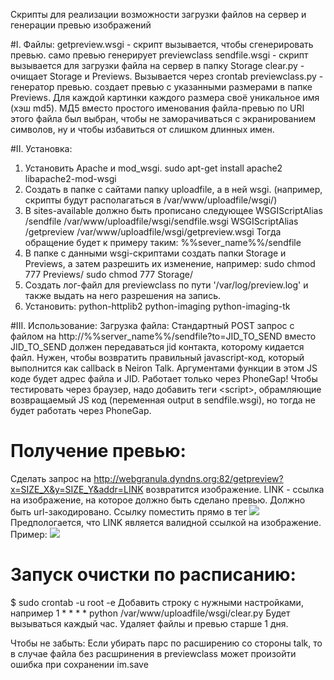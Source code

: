 Скрипты для реализации возможности загрузки файлов на сервер и генерации превью изображений

#I. Файлы:
getpreview.wsgi - скрипт вызывается, чтобы сгенерировать превью. само превью генерирует previewclass
sendfile.wsgi - скрипт вызывается для загрузки файла на сервер в папку Storage
clear.py - очищает Storage и Previews. Вызывается через crontab
previewclass.py - генератор превью. создает превью с указанными размерами в папке Previews. Для каждой картинки каждого размера своё уникальное имя (хэш md5). МД5 вместо простого именования файла-превью по URI этого файла был выбран, чтобы не заморачиваться с экранированием символов, ну и чтобы избавиться от слишком длинных имен.

#II. Установка:
1. Установить Apache и mod_wsgi. 
sudo apt-get install apache2 libapache2-mod-wsgi
2. Создать в папке с сайтами папку uploadfile, а в ней wsgi.  (например, скрипты будут располагаться в /var/www/uploadfile/wsgi/)
3. В sites-available должно быть прописано следующее
WSGIScriptAlias /sendfile /var/www/uploadfile/wsgi/sendfile.wsgi
WSGIScriptAlias /getpreview /var/www/uploadfile/wsgi/getpreview.wsgi
Тогда обращение будет к примеру таким: %%sever_name%%/sendfile 
4. В папке с данными wsgi-скриптами создать папки Storage и Previews, а затем разрешить их изменение, например:
sudo chmod 777 Previews/
sudo chmod 777 Storage/
5. Cоздать лог-файл для previewclass по пути '/var/log/preview.log' и также выдать на него разрешения на запись.
6. Установить: python-httplib2 python-imaging python-imaging-tk

#III. Использование:
Загрузка файла:
Стандартный POST запрос с файлом на http://%%server_name%%/sendfile?to=JID_TO_SEND
вместо JID_TO_SEND должен передаваться jid контакта, которому кидается файл. Нужен, чтобы возвратить правильный javascript-код, который выполнится как callback в Neiron Talk. Аргументами функции в этом JS коде будет адрес файла и JID.
Работает только через PhoneGap! Чтобы тестировать через браузер, надо добавить теги &lt;script>, обрамляющие возвращаемый JS код (переменная output в sendfile.wsgi), но тогда не будет работать через PhoneGap.

# Получение превью:
Сделать запрос на 
http://webgranula.dyndns.org:82/getpreview?x=SIZE_X&y=SIZE_Y&addr=LINK
возвратится изображение. LINK - ссылка на изображение, на которое должно быть сделано превью. Должно быть url-закодировано. Ссылку поместить прямо в тег <img src="LINK_TO_PREVIEW">
Предпологается, что LINK является валидной ссылкой на изображение.
Пример:
<img src="http://webgranula.dyndns.org:82/getpreview?x=200&y=100&addr=http%3A%2F%2Fwebgranula.dyndns.org%3A82%2Fuploadfile%2Fwsgi%2FStorage%2FQgBmmQxG%2F1323298110728.jpg">

# Запуск очистки по расписанию:
$ sudo crontab -u root -e
Добавить строку с нужными настройками, например
1 * * * * python /var/www/uploadfile/wsgi/clear.py
Будет вызываться каждый час. Удаляет файлы и превью старше 1 дня.


Чтобы не забыть:
Если убирать парс по расширению со стороны talk, то в случае файла без расшринения в previewclass может произойти ошибка при сохранении im.save

